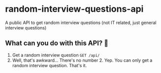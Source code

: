 # random-interview-questions-api

A public API to get random interview questions (not IT related, just general interview questions)

## What can you do with this API? 🤔

1. Get a random interview question `GET /api/`
2. Well, that's awkward... There's no number 2. Yep. You can only get a random interview question. That's it.
